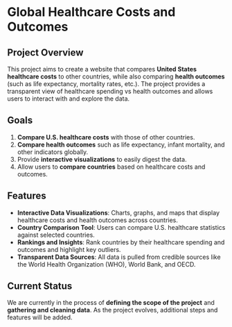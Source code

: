 # Global Healthcare Costs and Outcomes

## Project Overview
This project aims to create a website that compares **United States healthcare costs** to other countries, while also comparing **health outcomes** (such as life expectancy, mortality rates, etc.). The project provides a transparent view of healthcare spending vs health outcomes and allows users to interact with and explore the data.

## Goals
1. **Compare U.S. healthcare costs** with those of other countries.
2. **Compare health outcomes** such as life expectancy, infant mortality, and other indicators globally.
3. Provide **interactive visualizations** to easily digest the data.
4. Allow users to **compare countries** based on healthcare costs and outcomes.

## Features
- **Interactive Data Visualizations**: Charts, graphs, and maps that display healthcare costs and health outcomes across countries.
- **Country Comparison Tool**: Users can compare U.S. healthcare statistics against selected countries.
- **Rankings and Insights**: Rank countries by their healthcare spending and outcomes and highlight key outliers.
- **Transparent Data Sources**: All data is pulled from credible sources like the World Health Organization (WHO), World Bank, and OECD.

## Current Status
We are currently in the process of **defining the scope of the project** and **gathering and cleaning data**. As the project evolves, additional steps and features will be added.
